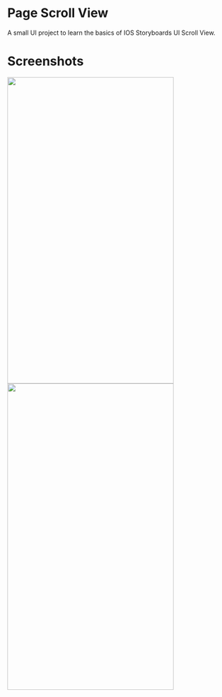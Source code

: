 # Page Scroll View

A small UI project to learn the basics of IOS Storyboards UI Scroll View.

# Screenshots

<img src="https://github.com/Yiyun-Liang/Swift-Miniprojects/blob/master/UIScrollView/Screenshots/scroll1.png" width="376" height="692" />

<img src="https://github.com/Yiyun-Liang/Swift-Miniprojects/blob/master/UIScrollView/Screenshots/scroll2.png" width="376" height="692" />